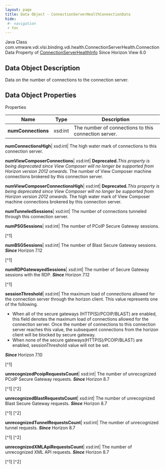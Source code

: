 ```yaml
---
layout: page
title: Data Object - ConnectionServerHealthConnectionData
hide:
 #- navigation
 - toc
---
```






Java Class
    com.vmware.vdi.vlsi.binding.vdi.health.ConnectionServerHealth.ConnectionData
Property of
     [ConnectionServerHealthInfo](vdi.health.ConnectionServerHealth.ConnectionServerHealthInfo.md#field_detail)
Since 
    Horizon View 6.0

## Data Object Description 

Data on the number of connections to the connection server. 

## Data Object Properties

Properties

Name |  Type |  Description   
---|---|---  
**numConnections**|  xsd:int|  The number of connections to this connection server.   
  
**numConnectionsHigh**|  xsd:int|  The high water mark of connections to this connection server.   
  
**numViewComposerConnections**|  xsd:int| **Deprecated.**_This property is being deprecated since View Composer will no longer be supported from Horizon version 2012 onwards._ The number of View Composer machine connections brokered by this connection server.   
  
**numViewComposerConnectionsHigh**|  xsd:int| **Deprecated.**_This property is being deprecated since View Composer will no longer be supported from Horizon version 2012 onwards._ The high water mark of View Composer machine connections brokered by this connection server.   
  
**numTunneledSessions**|  xsd:int|  The number of connections tunneled through this connection server.   
  
**numPSGSessions**|  xsd:int|  The number of PCoIP Secure Gateway sessions.   


[^1]

  
**numBSGSessions**|  xsd:int|  The number of Blast Secure Gateway sessions.  **_Since_** Horizon 7.12  


[^1]

  
**numRDPGatewayedSessions**|  xsd:int|  The number of Secure Gateway sessions with the RDP.  **_Since_** Horizon 7.12  


[^1]

  
**sessionThreshold**|  xsd:int|  The maximum load of connections allowed for the connection server through the horizon client. This value represents one of the following. 

  * When all of the secure gateways (HTTP(S)/PCOIP/BLAST) are enabled, this field denotes the maximum load of connections allowed for the connection server. Once the number of connections to this connection server reaches this value, the subsequent connections from the horizon client will be blocked by secure gateway.
  * When none of the secure gateways(HTTP(S)/PCOIP/BLAST) are enabled, sessionThreshold value will not be set.

**_Since_** Horizon 7.10  


[^1]

  
**unrecognizedPcoipRequestsCount**|  xsd:int|  The number of unrecognized PCoIP Secure Gateway requests.  **_Since_** Horizon 8.7  


[^1]
[^2]

  
**unrecognizedBlastRequestsCount**|  xsd:int|  The number of unrecognized Blast Secure Gateway requests.  **_Since_** Horizon 8.7  


[^1]
[^2]

  
**unrecognizedTunnelRequestsCount**|  xsd:int|  The number of unrecognized tunnel requests.  **_Since_** Horizon 8.7  


[^1]
[^2]

  
**unrecognizedXMLApiRequestsCount**|  xsd:int|  The number of unrecognized XML API requests.  **_Since_** Horizon 8.7  


[^1]
[^2]

  
  

  

